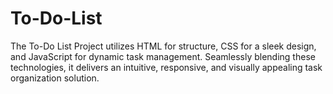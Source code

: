 # To-Do-List
The To-Do List Project utilizes HTML for structure, CSS for a sleek design, and JavaScript for dynamic task management. Seamlessly blending these technologies, it delivers an intuitive, responsive, and visually appealing task organization solution.
